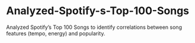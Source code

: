 # Analyzed-Spotify-s-Top-100-Songs
Analyzed Spotify’s Top 100 Songs to identify correlations between song features (tempo, energy) and popularity.
